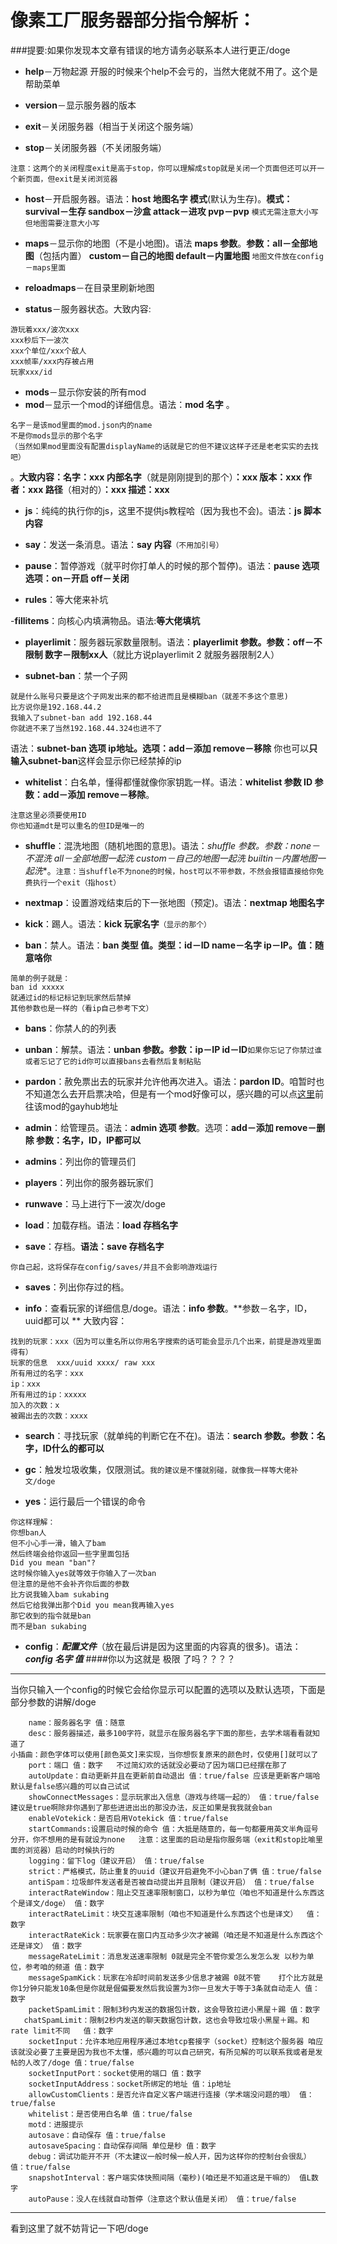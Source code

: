 像素工厂服务器部分指令解析：
===
###提要:如果你发现本文章有错误的地方请务必联系本人进行更正/doge
- **help**－万物起源 开服的时候来个help不会亏的，当然大佬就不用了。这个是帮助菜单

- **version**－显示服务器的版本
- **exit**－关闭服务器（相当于关闭这个服务端）
- **stop**－关闭服务器（不关闭服务端）
```
注意：这两个的关闭程度exit是高于stop，你可以理解成stop就是关闭一个页面但还可以开一个新页面，但exit是关闭浏览器
```

- **host**－开启服务器。语法：**host 地图名字 模式**(默认为生存)。**模式：survival－生存   sandbox－沙盒  attack－进攻  pvp－pvp** ```模式无需注意大小写但地图需要注意大小写```

- **maps**－显示你的地图（不是小地图)。语法 **maps 参数**。**参数：all－全部地图**（包括内置）  **custom－自己的地图  default－内置地图**     ```地图文件放在config－maps里面```
- **reloadmaps**－在目录里刷新地图
- **status**－服务器状态。大致内容:
```
游玩着xxx/波次xxx
xxx秒后下一波次
xxx个单位/xxx个敌人
xxx帧率/xxx内存被占用
玩家xxx/id
```

- **mods**－显示你安装的所有mod
- **mod**－显示一个mod的详细信息。语法：**mod 名字** 。
```
名字－是该mod里面的mod.json内的name
不是你mods显示的那个名字
（当然如果mod里面没有配置displayName的话就是它的但不建议这样子还是老老实实的去找吧）
```
。**大致内容：名字：xxx    内部名字**（就是刚刚提到的那个）**：xxx  版本：xxx     作者：xxx    路径**（相对的）**：xxx   描述：xxx**

- **js**：纯纯的执行你的js，这里不提供js教程哈（因为我也不会)。语法：**js 脚本内容**

- **say**：发送一条消息。语法：**say 内容**```（不用加引号）```

- **pause**：暂停游戏（就平时你打单人的时候的那个暂停)。语法：**pause 选项    选项：on－开启   off－关闭**

- **rules**：等大佬来补坑

-**fillitems**：向核心内填满物品。语法:**等大佬填坑**

- **playerlimit**：服务器玩家数量限制。语法：**playerlimit 参数。参数：off－不限制   数字－限制xx人**（就比方说playerlimit 2 就服务器限制2人）

- **subnet-ban**：禁一个子网
```
就是什么账号只要是这个子网发出来的都不给进而且是模糊ban（就差不多这个意思)
比方说你是192.168.44.2
我输入了subnet-ban add 192.168.44
你就进不来了当然192.168.44.324也进不了
 ```
语法：**subnet-ban 选项 ip地址。选项：add－添加 remove－移除**   你也可以**只输入subnet-ban**这样会显示你已经禁掉的ip

- **whitelist**：白名单，懂得都懂就像你家钥匙一样。语法：**whitelist 参数 ID   参数：add－添加   remove－移除**。 
```
注意这里必须要使用ID
你也知道mdt是可以重名的但ID是唯一的
```

- **shuffle**：混洗地图（随机地图的意思)。语法：*shuffle 参数。参数：none－不混洗  all－全部地图一起洗  custom－自己的地图一起洗  builtin－内置地图一起洗**。```注意：当shuffle不为none的时候，host可以不带参数，不然会报错直接给你免费执行一个exit（指host）```

- **nextmap**：设置游戏结束后的下一张地图（预定)。语法：**nextmap 地图名字**

- **kick**：踢人。语法：**kick 玩家名字**```（显示的那个）```

- **ban**：禁人。语法：**ban 类型 值。类型：id－ID  name－名字  ip－IP。值：随意咯你**
```
简单的例子就是：
ban id xxxxx
就通过id的标记标记到玩家然后禁掉
其他参数也是一样的（看ip自己参考下文）
```

- **bans**：你禁人的的列表

- **unban**：解禁。语法：**unban 参数。参数：ip－IP   id－ID**```如果你忘记了你禁过谁或者忘记了它的id你可以直接bans去看然后复制粘贴```

- **pardon**：赦免票出去的玩家并允许他再次进入。语法：**pardon ID**。咱暂时也不知道怎么去开启票决哈，但是有一个mod好像可以，感兴趣的可以点[这里](https://github.com/way-zer/MyMindustryPlugin)前往该mod的gayhub地址

- **admin**：给管理员。语法：**admin 选项 参数**。选项：**add－添加   remove－删除    参数：名字，ID，IP都可以**

- **admins**：列出你的管理员们

- **players**：列出你的服务器玩家们

- **runwave**：马上进行下一波次/doge

- **load**：加载存档。语法：**load 存档名字**

- **save**：存档。**语法：save 存档名字**
```
你自己起，这将保存在config/saves/并且不会影响游戏运行
```

- **saves**：列出你存过的档。

- **info**：查看玩家的详细信息/doge。语法：**info 参数**。**参数－名字，ID，uuid都可以 **    大致内容：
```
找到的玩家：xxx（因为可以重名所以你用名字搜索的话可能会显示几个出来，前提是游戏里面得有）
玩家的信息  xxx/uuid xxxx/ raw xxx
所有用过的名字：xxx
ip：xxx
所有用过的ip：xxxxx
加入的次数：x
被踢出去的次数：xxxx
```

- **search**：寻找玩家（就单纯的判断它在不在)。语法：**search 参数。参数：名字，ID什么的都可以**

- **gc**：触发垃圾收集，仅限测试。```我的建议是不懂就别碰，就像我一样等大佬补文/doge```

- **yes**：运行最后一个错误的命令
```
你这样理解：
你想ban人
但不小心手一滑，输入了bam
然后终端会给你返回一些字里面包括
Did you mean "ban"?
这时候你输入yes就等效于你输入了一次ban
但注意的是他不会补齐你后面的参数
比方说我输入bam sukabing
然后它给我弹出那个Did you mean我再输入yes 
那它收到的指令就是ban
而不是ban sukabing
```

- **config**：***配置文件***（放在最后讲是因为这里面的内容真的很多)。语法：***config 名字 值***
####你以为这就是  极限  了吗？？？？
***
当你只输入一个config的时候它会给你显示可以配置的选项以及默认选项，下面是部分参数的讲解/doge
```
    name：服务器名字 值：随意
    desc：服务器描述，最多100字符，就显示在服务器名字下面的那些，去学术端看看就知道了
小插曲：颜色字体可以使用[颜色英文]来实现，当你想恢复原来的颜色时，仅使用[]就可以了
    port：端口 值：数字   不过简幻欢的话就没必要动了因为端口已经摆在那了
    autoUpdate：自动更新并且在更新前自动退出 值：true/false 应该是更新客户端哈默认是false感兴趣的可以自己试试
    showConnectMessages：显示玩家出入信息（游戏与终端一起的） 值：true/false 建议是true啊除非你遇到了那些进进出出的那没办法，反正如果是我我就会ban
    enableVotekick：是否启用Votekick 值：true/false
    startCommands:设置启动时候的命令 值：大抵是随意的，每一句都要用英文半角逗号分开，你不想用的是有就设为none   注意：这里面的启动是指你服务端（exit和stop比喻里面的浏览器）启动的时候执行的
    logging：留下log（建议开启） 值：true/false
    strict：严格模式，防止重复的uuid（建议开启避免不小心ban了俩 值：true/false
    antiSpam：垃圾邮件发送者是否被自动提出并且限制（建议开启） 值：true/false
    interactRateWindow：阻止交互速率限制窗口，以秒为单位（咱也不知道是什么东西这个是译文/doge） 值：数字
    interactRateLimit：块交互速率限制（咱也不知道是什么东西这个也是译文）  值：数字
    interactRateKick：玩家要在窗口内互动多少次才被踢（咱还是不知道是什么东西这个还是译文） 值：数字
    messageRateLimit：消息发送速率限制 0就是完全不管你爱怎么发怎么发 以秒为单位，参考咱的频道 值：数字
    messageSpamKick：玩家在冷却时间前发送多少信息才被踢 0就不管    打个比方就是你1分钟只能发10条但是你就是倔偏要发然后我设置为3你一旦发大于等于3条就自动走人 值：数字
    packetSpamLimit：限制3秒内发送的数据包计数，这会导致拉进小黑屋＋踢 值：数字
   chatSpamLimit：限制2秒内发送的聊天数据包计数，这也会导致垃圾小黑屋＋踢。和rate limit不同   值：数字
    socketInput：允许本地应用程序通过本地tcp套接字（socket）控制这个服务器 咱应该就没必要了主要是因为我也不太懂，感兴趣的可以自己研究，有所见解的可以联系我或者是发帖的人改了/doge 值：true/false
    socketInputPort：socket使用的端口 值：数字
    socketInputAddress：socket所绑定的地址 值：ip地址
    allowCustomClients：是否允许自定义客户端进行连接（学术端没问题的哦） 值：true/false
    whitelist：是否使用白名单 值：true/false
    motd：进服提示
    autosave：自动保存 值：true/false
    autosaveSpacing：自动保存间隔 单位是秒 值：数字
    debug：调试功能开不开（不太建议一般时候一般人开，因为这样你的控制台会很乱） 值：true/false
    snapshotInterval：客户端实体快照间隔（毫秒)(咱还是不知道这是干嘛的） 值L数字
    autoPause：没人在线就自动暂停（注意这个默认值是关闭） 值：true/false
```
***
看到这里了就不妨背记一下吧/doge
